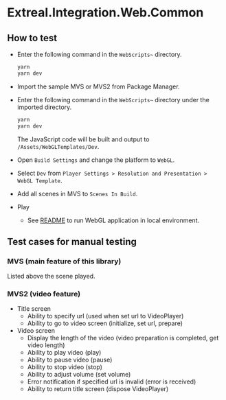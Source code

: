# Extreal.Integration.Web.Common

## How to test

- Enter the following command in the `WebScripts~` directory.

   ```bash
   yarn
   yarn dev
   ```

- Import the sample MVS or MVS2 from Package Manager.
- Enter the following command in the `WebScripts~` directory under the imported directory.

   ```bash
   yarn
   yarn dev
   ```

   The JavaScript code will be built and output to `/Assets/WebGLTemplates/Dev`.
- Open `Build Settings` and change the platform to `WebGL`.
- Select `Dev` from `Player Settings > Resolution and Presentation > WebGL Template`.
- Add all scenes in MVS to `Scenes In Build`.
- Play
   - See [README](https://github.com/extreal-dev/Extreal.Dev/blob/main/WebGLBuild/README.md) to run WebGL application in local environment.

## Test cases for manual testing

### MVS (main feature of this library)

Listed above the scene played.

### MVS2 (video feature)

- Title screen
  - Ability to specify url (used when set url to VideoPlayer)
  - Ability to go to video screen (initialize, set url, prepare)
- Video screen
  - Display the length of the video (video preparation is completed, get video length)
  - Ability to play video (play)
  - Ability to pause video (pause)
  - Ability to stop video (stop)
  - Ability to adjust volume (set volume)
  - Error notification if specified url is invalid (error is received)
  - Ability to return title screen (dispose VideoPlayer)
